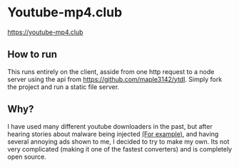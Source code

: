 # Youtube-mp4.club

https://youtube-mp4.club

## How to run

This runs entirely on the client, asside from one http request to a node server using the api from https://github.com/maple3142/ytdl. Simply fork the project and run a static file server.

## Why?

I have used many different youtube downloaders in the past, but after hearing stories about malware being injected [(For example)](https://www.reddit.com/r/Malware/comments/3bjxzh/youtube_downloader_is_malware_what_about_the/), and having several annoying ads shown to me, I decided to try to make my own. Its not very complicated (making it one of the fastest converters) and is completely open source.
